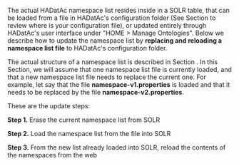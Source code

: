 The actual HADatAc namespace list resides inside in a SOLR table, that can be loaded from a file in HADatAc's configuration folder (See Section to review where is your configuration file), or updated entirely through HADatAc's user interface under "HOME > Manage Ontologies". Below we describe how to update the namespace list by __replacing and reloading a namespace list file__ to HADatAc's configuration folder.

The actual structure of a namespace list is described in Section . In this Section, we will assume that one namespace list file is currently loaded, and that a new namespace list file needs to replace the current one. For example, let say that the file __namespace-v1.properties__ is loaded and that it needs to be replaced by the file __namespace-v2.properties__. 

These are the update steps:

__Step 1.__ Erase the current namespace list from SOLR

__Step 2.__ Load the namespace list from the file into SOLR

__Step 3.__ From the new list already loaded into SOLR, reload the contents of the namespaces from the web
  
